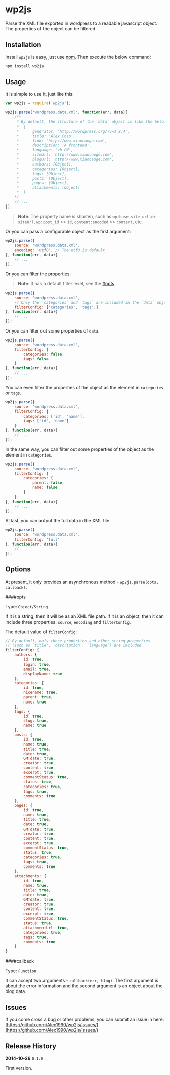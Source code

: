 wp2js
=====

Parse the XML file exported in wordpress to a readable javascript object. The properties of the object can be filtered.

Installation
------------

Install `wp2js` is easy, just use [npm](http://npmjs.org/). Then execute the below command:

```js
npm install wp2js
```

Usage
-----

It is simple to use it, just like this:

```js
var wp2js = require('wp2js');

wp2js.parse('wordpress.data.xml', function(err, data){
    /**
     * By default, the structure of the `data` object is like the below:
     *  {
     *      generator: 'http://wordpress.org/?v=3.8.4',
     *      title: 'Alex Chao',
     *      link: 'http://www.xiaocaoge.com',
     *      description: 'A frontend',
     *      language: 'zh-CN',
     *      siteUrl: 'http://www.xiaocaoge.com',
     *      blogUrl: 'http://www.xiaocaoge.com',
     *      authors: [Object],
     *      categories: [Object],
     *      tags: [Object],
     *      posts: [Object],
     *      pages: [Object],
     *      attachments: [Object]
     *  }
    */
    // ...
});
```
> **Note**: The property name is shorten, such as `wp:base_site_url` >> `siteUrl`, `wp:post_id` >> `id`, `content:encoded` >> `content`, etc.

Or you can pass a configurable object as the first argument:

```js
wp2js.parse({
    source: 'wordpress.data.xml',
    encoding: 'utf8', // The utf8 is default
}, function(err, data){
    // ...
});
```

Or you can filter the properties:

> **Note**: It has a default filter level, see the [#opts](#user-content-opts).

```js
wp2js.parse({
    source: 'wordpress.data.xml',
    // Only the `categories` and `tags` are included in the `data` object
    filterConfig: ['categories', 'tags',]
}, function(err, data){
    // ...
});
```

Or you can filter out some properties of `data`.

```js
wp2js.parse({
    source: 'wordpress.data.xml',
    filterConfig: {
        categories: false,
        tags: false
    }
}, function(err, data){
    // ...
});
```

You can even filter the properties of the object as the element in `categories` or `tags`.

```js
wp2js.parse({
    source: 'wordpress.data.xml',
    filterConfig: {
        categories: ['id', 'name'],
        tags: ['id', 'name']
    }
}, function(err, data){
    // ...
});
```

In the same way, you can filter out some properties of the object as the element in `categories`.

```js
wp2js.parse({
    source: 'wordpress.data.xml',
    filterConfig: {
        categories: {
            parent: false,
            name: false
        }
    }
}, function(err, data){
    // ...
});
```

At last, you can output the full data in the XML file.

```js
wp2js.parse({
    source: 'wordpress.data.xml',
    filterConfig: 'full'
}, function(err, data){
    // ...
});
```

Options
-------

At present, it only provides an asynchronous method - `wp2js.parse(opts, callback)`.

####opts

Type: `Object/String`

If it is a string, then it will be as an XML file path.
If it is an object, then it can include three properties: `source`, `encoding` and `filterConfig`.

The default value of `filterConfig`:

```js
// By default, only these properties and other string properties
// (such as `title', 'description`, `language`) are included.
filterConfig: { 
    authors: {
        id: true,
        login: true,
        email: true,
        displayName: true
    },
    categories: {
        id: true,
        nicename: true,
        parent: true,
        name: true
    },
    tags: {
        id: true,
        slug: true,
        name: true
    },
    posts: {
        id: true,
        name: true,
        title: true,
        date: true,
        GMTdate: true,
        creator: true,
        content: true,
        excerpt: true,
        commentStatus: true,
        status: true,
        categories: true,
        tags: true,
        comments: true
    },
    pages: {
        id: true,
        name: true,
        title: true,
        date: true,
        GMTdate: true,
        creator: true,
        content: true,
        excerpt: true,
        commentStatus: true,
        status: true,
        categories: true,
        tags: true,
        comments: true
    },
    attachments: {
        id: true,
        name: true,
        title: true,
        date: true,
        GMTdate: true,
        creator: true,
        content: true,
        excerpt: true,
        commentStatus: true,
        status: true,
        attachmentUrl: true,
        categories: true,
        tags: true,
        comments: true
    }
}
```

####callback

Type: `Function`

It can accept two arguments - `callback(err, blog)`.
The first argument is about the error information and the second argument is an object about the blog data.

Issues
------

If you come cross a bug or other problems, you can submit an issue in here: [https://github.com/Alex1990/wp2js/issues/](https://github.com/Alex1990/wp2js/issues/)

Release History
---------------

**2014-10-26** `0.1.0`

First version.